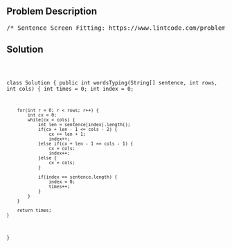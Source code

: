 <!--
<style>
  body { font-family: Arial, sans-serif; }
  .container { max-width: 100%; margin: 0 auto; padding: 10px; }
  .comment-block { max-width: 30%; background-color: #f9f9f9; padding: 10px; border-left: 5px solid #ccc; overflow-wrap: break-word; white-space: pre-wrap; }
  .code-block { background-color: #f4f4f4; padding: 10px; border: 1px solid #ddd; overflow-wrap: break-word; white-space: pre-wrap; }
</style>
-->

<div class='container'>
<h2>Problem Description</h2>
<div class='comment-block'>
<pre>
/* Sentence Screen Fitting: https://www.lintcode.com/problem/sentence-screen-fitting/descriptionGiven a rows x cols screen and a sentence represented by a list of non-empty words,find how many times the given sentence can be fitted on the screen.ExampleGiven rows = 2, cols = 8, sentence = ["hello", "world"], retrun 1.Explanation:hello---world---The character '-' signifies an empty space on the screen.Given rows = 3, cols = 6, sentence = ["a", "bcd", "e"], return 2.Explanation:a-bcd-e-a---bcd-e-The character '-' signifies an empty space on the screen.Given rows = 4, cols = 5, sentence = ["I", "had", "apple", "pie"], return 1.Explanation:I-hadapplepie-Ihad--The character '-' signifies an empty space on the screen.NoticeA word cannot be split into two lines.The order of words in the sentence must remain unchanged.Two consecutive words in a line must be separated by a single space.Total words in the sentence won't exceed 100.Length of each word is greater than 0 and won't exceed 10.1 ≤ rows, cols ≤ 20,000*/</pre>
</div>

<h2>Solution</h2>
<div class='code-block'>
<pre><code class='language-java'>

class Solution {
    public int wordsTyping(String[] sentence, int rows, int cols) {
        int times = 0;
        int index = 0;
        
        for(int r = 0; r < rows; r++) {
            int cx = 0;
            while(cx < cols) {
                int len = sentence[index].length();
                if(cx + len - 1 <= cols - 2) {
                    cx += len + 1;
                    index++;
                }else if(cx + len - 1 == cols - 1) {
                    cx = cols;
                    index++;
                }else {
                    cx = cols;
                }
                
                if(index == sentence.length) {
                    index = 0;
                    times++;
                }
            }
        }
        
        return times;
    }
}
</code></pre>
</div>
</div>
